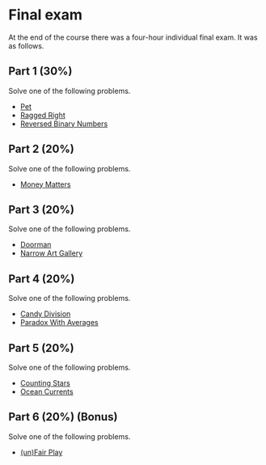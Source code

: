 # Final exam

At the end of the course there was a four-hour individual final exam. It was as follows.
<h2>Part 1 (30%)</h2>
Solve one of the following problems.
<ul>
	<li><a href="https://open.kattis.com/problems/pet">Pet</a></li>
	<li><a href="https://open.kattis.com/problems/raggedright">Ragged Right</a></li>
	<li><a href="https://open.kattis.com/problems/reversebinary">Reversed Binary Numbers</a></li>
</ul>
<h2>Part 2 (20%)</h2>
Solve one of the following problems.
<ul>
	<li><a href="https://open.kattis.com/problems/moneymatters">Money Matters</a></li>
</ul>
<h2>Part 3 (20%)</h2>
Solve one of the following problems.
<ul>
	<li><a href="https://open.kattis.com/problems/doorman">Doorman</a></li>
	<li><a href="https://open.kattis.com/problems/narrowartgallery">Narrow Art Gallery</a></li>
</ul>
<h2>Part 4 (20%)</h2>
Solve one of the following problems.
<ul>
	<li><a href="https://open.kattis.com/problems/candydivision">Candy Division</a></li>
	<li><a href="https://open.kattis.com/problems/averageshard">Paradox With Averages</a></li>
</ul>
<h2>Part 5 (20%)</h2>
Solve one of the following problems.
<ul>
	<li><a href="https://open.kattis.com/problems/countingstars">Counting Stars</a></li>
	<li><a href="https://open.kattis.com/problems/oceancurrents">Ocean Currents</a></li>
</ul>
<h2>Part 6 (20%) (<b>Bonus</b>)</h2>
Solve one of the following problems.
<ul>
	<li><a href="https://open.kattis.com/problems/unfairplay">(un)Fair Play</a></li>
</ul>
